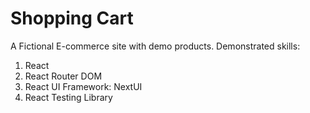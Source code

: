 # Shopping Cart

A Fictional E-commerce site with demo products.
Demonstrated skills:

1. React
2. React Router DOM
3. React UI Framework: NextUI
4. React Testing Library